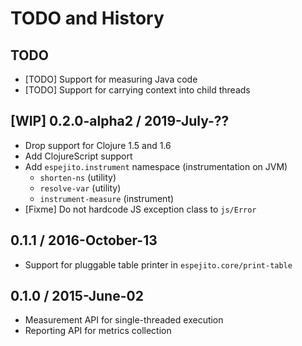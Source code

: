 # TODO and History

## TODO

- [TODO] Support for measuring Java code
- [TODO] Support for carrying context into child threads


## [WIP] 0.2.0-alpha2 / 2019-July-??

- Drop support for Clojure 1.5 and 1.6
- Add ClojureScript support
- Add `espejito.instrument` namespace (instrumentation on JVM)
  - `shorten-ns`  (utility)
  - `resolve-var` (utility)
  - `instrument-measure` (instrument)
- [Fixme] Do not hardcode JS exception class to `js/Error`


## 0.1.1 / 2016-October-13

- Support for pluggable table printer in `espejito.core/print-table`


## 0.1.0 / 2015-June-02

- Measurement API for single-threaded execution
- Reporting API for metrics collection
